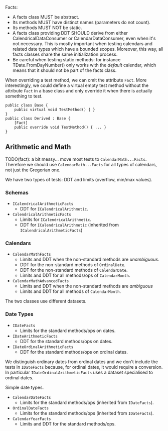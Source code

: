 ﻿
Facts:
- A facts class MUST be abstract.
- Its methods MUST have distinct names (parameters do not count).
- Its methods MUST NOT be static.
- A facts class providing DDT SHOULD derive from either CalendricalDataConsumer 
  or CalendarDataConsumer, even when it's not necessary. This is mostly important
  when testing calendars and related date types which have a bounded scopes.
  Moreover, this way, all facts classes share the same initialization process.
- Be careful when testing static methods: for instance TDate.FromDayNumber()
  only works with the _default_ calendar, which means that it should not be part
  of the facts class.

When overriding a test method, we can omit the attribute `Fact`.
More interestingly, we could define a virtual empty test method without the 
attribute `Fact` in a base class and only override it when there is actually
something to test.
```
public class Base {
    public virtual void TestMethod() { }
}
public class Derived : Base {
    [Fact]
    public override void TestMethod() { ... }
}
```

Arithmetic and Math
-------------------

TODO(fact): a bit messy... move most tests to `CalendarMath...Facts`.
Therefore we should use `CalendarMath...Facts` for all types of calendars, not just the 
Gregorian one.

We have two types of tests: DDT and limits (overflow, min/max values).

### Schemas
- `ICalendricalArithmeticFacts`
  - DDT for `ICalendricalArithmetic`.
- `CalendricalArithmeticFacts`
  - Limits for `ICalendricalArithmetic`.
  - DDT for `ICalendricalArithmetic` (inherited from `ICalendricalArithmeticFacts`)
    
### Calendars
- `CalendarMathFacts`
  - Limits and DDT when the non-standard methods are _unambiguous_.
  - DDT for the non-standard methods of `OrdinalDate`.
  - DDT for the non-standard methods of `CalendarDate`.
  - Limits and DDT for all methods/ops of `CalendarMonth`.
- `CalendarMathAdvancedFacts`
  - Limits and DDT when the non-standard methods are _ambiguous_
  - Limits and DDT for all methods of `CalendarMonth`.

The two classes use different datasets.

### Date Types
- `IDateFacts`
  - Limits for the standard methods/ops on dates.
- `IDateArithmeticFacts`
  - DDT for the standard methods/ops on dates.
- `IDateOrdinalArithmeticFacts`
  - DDT for the standard methods/ops on ordinal dates.

We distinguish ordinary dates from ordinal dates and we don't include the tests
in `IDateFacts` because, for ordinal dates, it would require a conversion. In
particular `IDateOrdinalArithmeticFacts` uses a dataset specialised to
ordinal dates.

Simple date types.
- `CalendarDateFacts`
  - Limits for the standard methods/ops (inherited from `IDateFacts`).
- `OrdinalDateFacts`
  - Limits for the standard methods/ops (inherited from `IDateFacts`).
- `CalendarYearFacts`
  - Limits and DDT for the standard methods/ops.
